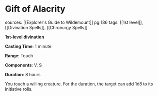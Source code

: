 # Gift of Alacrity
sources: [[Explorer's Guide to Wildemount]] pg 186
tags: [[1st level]], [[Divination Spells]], [[Chronurgy Spells]]

**1st-level divination**

**Casting Time**: 1 minute

**Range**: Touch

**Components**: V, S

**Duration**: 8 hours

You touch a willing creature. For the duration, the target can add 1d8 to its initiative rolls.